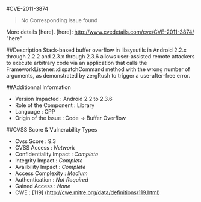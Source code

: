 #CVE-2011-3874
>No Corresponding Issue found

More details [here].
[here]: http://www.cvedetails.com/cve/CVE-2011-3874/ "here"

##Description
Stack-based buffer overflow in libsysutils in Android 2.2.x through 2.2.2 and 2.3.x through 2.3.6 allows user-assisted remote attackers to execute arbitrary code via an application that calls the FrameworkListener::dispatchCommand method with the wrong number of arguments, as demonstrated by zergRush to trigger a use-after-free error.	

##Additionnal Information
* Version Impacted : Android 2.2 to 2.3.6
* Role of the Component : Library
* Language : CPP
* Origin of the Issue : Code -> Buffer Overflow

##CVSS Score & Vulnerability Types
* Cvss Score : 9.3
* CVSS Access : *Network*
* Confidentiality Impact : *Complete*
* Integrity Impact : *Complete*
* Availbility Impact : *Complete*
* Access Complexity : *Medium*
* Authentication : *Not Required*
* Gained Access : *None*
* CWE : [119] (http://cwe.mitre.org/data/definitions/119.html) 
